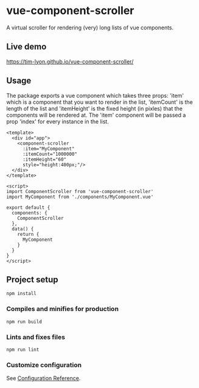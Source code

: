 # vue-component-scroller
A virtual scroller for rendering (very) long lists of vue components.

## Live demo
<https://tim-lyon.github.io/vue-component-scroller/>

## Usage
The package exports a vue component which takes three props: 'item' which is a component that you want to render in the list, 'itemCount' is the length of the list and 'itemHeight' is the fixed height (in pixles) that the components will be rendered at. The 'item' component will be passed a prop 'index' for every instance in the list.

```
<template>
  <div id="app">
	<component-scroller
	  :item="MyComponent"
	  :itemCount="1000000"
	  :itemHeight="60"
	  style="height:400px;"/>
  </div>
</template>

<script>
import ComponentScroller from 'vue-component-scroller'
import MyComponent from './components/MyComponent.vue'

export default {
  components: {
	ComponentScroller
  },
  data() {
    return {
	  MyComponent
    }
  }
}
</script>
```

## Project setup
```
npm install
```

### Compiles and minifies for production
```
npm run build
```

### Lints and fixes files
```
npm run lint
```

### Customize configuration
See [Configuration Reference](https://cli.vuejs.org/config/).
